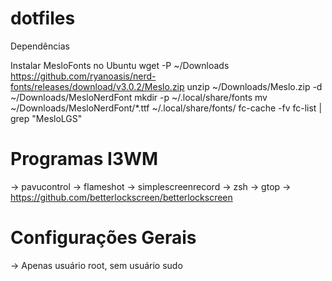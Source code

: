 # dotfiles

Dependências 

Instalar MesloFonts no Ubuntu
wget -P ~/Downloads https://github.com/ryanoasis/nerd-fonts/releases/download/v3.0.2/Meslo.zip
unzip ~/Downloads/Meslo.zip -d ~/Downloads/MesloNerdFont
mkdir -p ~/.local/share/fonts
mv ~/Downloads/MesloNerdFont/*.ttf ~/.local/share/fonts/
fc-cache -fv
fc-list | grep "MesloLGS"



# Programas I3WM 

-> pavucontrol 
-> flameshot 
-> simplescreenrecord
-> zsh 
-> gtop
-> https://github.com/betterlockscreen/betterlockscreen



# Configurações Gerais

-> Apenas usuário root, sem usuário sudo

